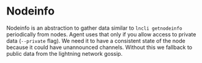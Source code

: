 # Nodeinfo

Nodeinfo is an abstraction to gather data similar to `lncli getnodeinfo` periodically from nodes. Agent uses that only if you allow access to private data (`--private` flag). We need it to have a consistent state of the node because it could have unannounced channels. Without this we fallback to public data from the lightning network gossip.
